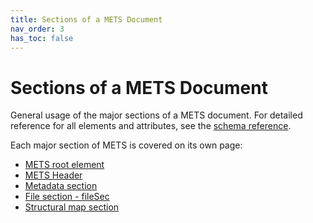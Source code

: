 ```yaml
---
title: Sections of a METS Document
nav_order: 3
has_toc: false
---
```

# Sections of a METS Document

General usage of the major sections of a METS document.  For detailed reference for all elements and attributes, see the [schema reference](https://mets.github.io/METS_v2_Docs/mets.html).


Each major section of METS is covered on its own page:

* [METS root element](mets_sections/root_element.md)
* [METS Header](mets_sections/metsHdr.md)
* [Metadata section](mets_sections/mdSec.md)
* [File section - fileSec](mets_sections/fileSec.md)
* [Structural map section](mets_sections/structSec.md)
